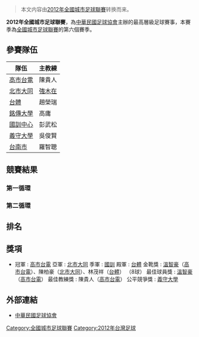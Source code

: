 > 本文内容由[2012年全國城市足球聯賽](https://zh.wikipedia.org/wiki/2012年全國城市足球聯賽)转换而来。


**2012年全國城市足球聯賽**，為[中華民國足球協會](../Page/中華民國足球協會.md "wikilink")主辦的最高層級足球賽事，本賽季為[全國城市足球聯賽](../Page/全國城市足球聯賽.md "wikilink")的第六個賽季。

## 參賽隊伍

| 隊伍                                                       | 主教練                                                 |
| -------------------------------------------------------- | --------------------------------------------------- |
| [高市台電](../Page/台電足球隊.md "wikilink")                      | 陳貴人                                                 |
| [北市大同](../Page/大同足球隊.md "wikilink")                      | [強木在](https://zh.wikipedia.org/wiki/強木在 "wikilink") |
| [台體](../Page/國立臺灣體育運動大學.md "wikilink")                   | 趙榮瑞                                                 |
| [銘傳大學](../Page/銘傳大學足球隊.md "wikilink")                    | 高庸                                                  |
| [國訓中心](../Page/台灣國訓足球隊.md "wikilink")                    | 彭武松                                                 |
| [義守大學](../Page/義守大學足球隊.md "wikilink")                    | 吳俊賢                                                 |
| [台南市](https://zh.wikipedia.org/wiki/臺北市立體育學院 "wikilink") | 羅智聰                                                 |

## 競賽結果

### 第一循環

### 第二循環

## 排名

## 獎項

  - 冠軍 : [高市台電](../Page/台電足球隊.md "wikilink")
    亞軍 : [北市大同](../Page/大同足球隊.md "wikilink")
    季軍 : [國訓](https://zh.wikipedia.org/wiki/國訓中心 "wikilink")
    殿軍 : [台體](../Page/國立臺灣體育運動大學.md "wikilink")
    金靴獎 : [溫智豪](../Page/溫智豪.md "wikilink")（[高市台電](../Page/台電足球隊.md "wikilink")）、陳柏豪（[北市大同](../Page/大同足球隊.md "wikilink")）、林茂祥（[台體](../Page/國立臺灣體育運動大學.md "wikilink")） （8球）
    最佳球員獎 : [溫智豪](../Page/溫智豪.md "wikilink")（[高市台電](../Page/台電足球隊.md "wikilink")）
    最佳教練獎 : 陳貴人（[高市台電](../Page/台電足球隊.md "wikilink")）
    公平競爭獎 : [義守大學](../Page/義守大學.md "wikilink")　

## 外部連結

  - [中華民國足球協會](http://ctfa.com.tw/)

[Category:全國城市足球聯賽](https://zh.wikipedia.org/wiki/Category:全國城市足球聯賽 "wikilink") [Category:2012年台灣足球](https://zh.wikipedia.org/wiki/Category:2012年台灣足球 "wikilink")